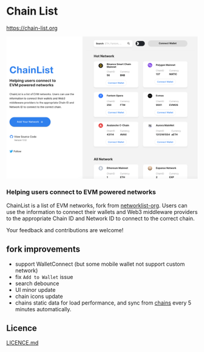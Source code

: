 
# Chain List

https://chain-list.org

[![chain-list.org](https://raw.githubusercontent.com/henter/chain-list-org/main/public/homepage.png)](https://chain-list.org)

### Helping users connect to EVM powered networks
ChainList is a list of EVM networks, fork from [networklist-org](https://github.com/antonnell/networklist-org).
Users can use the information to connect their wallets 
and Web3 middleware providers to the appropriate Chain ID 
and Network ID to connect to the correct chain.


Your feedback and contributions are welcome!

## fork improvements

 - support WalletConnect (but some mobile wallet not support custom network)
 - fix `Add to Wallet` issue
 - search debounce
 - UI minor update
 - chain icons update
 - chains static data for load performance, and sync from [chains](https://github.com/ethereum-lists/chains) every 5 minutes automatically.

## Licence

[LICENCE.md](./LICENCE.md)
